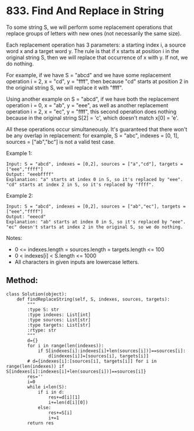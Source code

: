 # 833. Find And Replace in String

To some string S, we will perform some replacement operations that replace groups of letters with new ones (not necessarily the same size).

Each replacement operation has 3 parameters: a starting index i, a source word x and a target word y.  The rule is that if x starts at position i in the original string S, then we will replace that occurrence of x with y.  If not, we do nothing.

For example, if we have S = "abcd" and we have some replacement operation i = 2, x = "cd", y = "ffff", then because "cd" starts at position 2 in the original string S, we will replace it with "ffff".

Using another example on S = "abcd", if we have both the replacement operation i = 0, x = "ab", y = "eee", as well as another replacement operation i = 2, x = "ec", y = "ffff", this second operation does nothing because in the original string S[2] = 'c', which doesn't match x[0] = 'e'.

All these operations occur simultaneously.  It's guaranteed that there won't be any overlap in replacement: for example, S = "abc", indexes = [0, 1], sources = ["ab","bc"] is not a valid test case.

Example 1:

    Input: S = "abcd", indexes = [0,2], sources = ["a","cd"], targets = ["eee","ffff"]
    Output: "eeebffff"
    Explanation: "a" starts at index 0 in S, so it's replaced by "eee".
    "cd" starts at index 2 in S, so it's replaced by "ffff".

Example 2:

    Input: S = "abcd", indexes = [0,2], sources = ["ab","ec"], targets = ["eee","ffff"]
    Output: "eeecd"
    Explanation: "ab" starts at index 0 in S, so it's replaced by "eee". 
    "ec" doesn't starts at index 2 in the original S, so we do nothing.

Notes:

- 0 <= indexes.length = sources.length = targets.length <= 100
- 0 < indexes[i] < S.length <= 1000
- All characters in given inputs are lowercase letters.

## Method:

    class Solution(object):
        def findReplaceString(self, S, indexes, sources, targets):
            """
            :type S: str
            :type indexes: List[int]
            :type sources: List[str]
            :type targets: List[str]
            :rtype: str
            """
            d={}
            for i in range(len(indexes)):
                if S[indexes[i]:indexes[i]+len(sources[i])]==sources[i]:
                    d[indexes[i]]=[sources[i], targets[i]]
            # d={indexes[i]:[sources[i], targets[i]] for i in range(len(indexes)) if S[indexes[i]:indexes[i]+len(sources[i])]==sources[i]}
            res=''
            i=0
            while i<len(S):
                if i in d:
                    res+=d[i][1]
                    i+=len(d[i][0])
                else:
                    res+=S[i]
                    i+=1
            return res